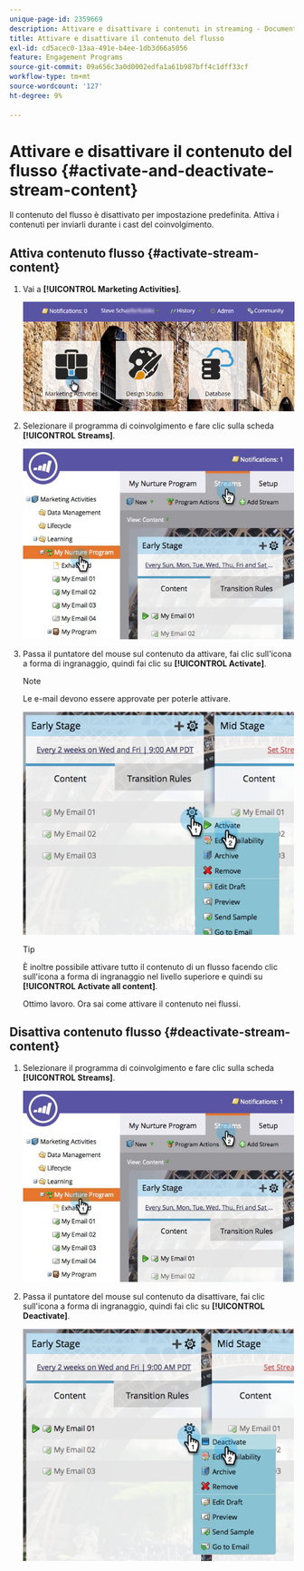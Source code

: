 ```yaml
---
unique-page-id: 2359669
description: Attivare e disattivare i contenuti in streaming - Documentazione di Marketo - Documentazione del prodotto
title: Attivare e disattivare il contenuto del flusso
exl-id: cd5acec0-13aa-491e-b4ee-1db3d66a5056
feature: Engagement Programs
source-git-commit: 09a656c3a0d0002edfa1a61b987bff4c1dff33cf
workflow-type: tm+mt
source-wordcount: '127'
ht-degree: 9%

---
```


# Attivare e disattivare il contenuto del flusso {#activate-and-deactivate-stream-content}

Il contenuto del flusso è disattivato per impostazione predefinita. Attiva i contenuti per inviarli durante i cast del coinvolgimento.

## Attiva contenuto flusso {#activate-stream-content}

1. Vai a **[!UICONTROL Marketing Activities]**.

   ![](assets/login-marketing-activities.png)

1. Selezionare il programma di coinvolgimento e fare clic sulla scheda **[!UICONTROL Streams]**.

   ![](assets/cloneasteam.jpg)

1. Passa il puntatore del mouse sul contenuto da attivare, fai clic sull&#39;icona a forma di ingranaggio, quindi fai clic su **[!UICONTROL Activate]**.

   >[!NOTE]
   >
   >Le e-mail devono essere approvate per poterle attivare.

   ![](assets/image2014-9-15-16-3a33-3a42.png)

   >[!TIP]
   >
   >È inoltre possibile attivare tutto il contenuto di un flusso facendo clic sull&#39;icona a forma di ingranaggio nel livello superiore e quindi su **[!UICONTROL Activate all content]**.

   Ottimo lavoro. Ora sai come attivare il contenuto nei flussi.

## Disattiva contenuto flusso {#deactivate-stream-content}

1. Selezionare il programma di coinvolgimento e fare clic sulla scheda **[!UICONTROL Streams]**.

   ![](assets/cloneasteam.jpg)

1. Passa il puntatore del mouse sul contenuto da disattivare, fai clic sull&#39;icona a forma di ingranaggio, quindi fai clic su **[!UICONTROL Deactivate]**.

   ![](assets/image2014-9-15-16-3a34-3a25.png)
